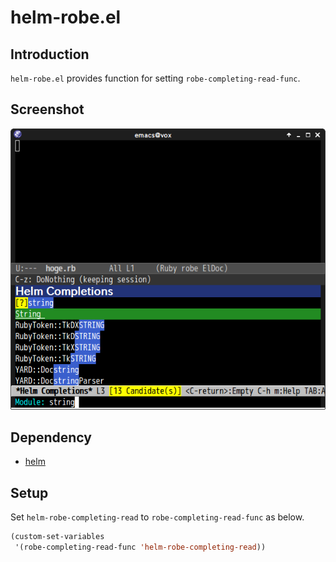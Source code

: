 # helm-robe.el

## Introduction

`helm-robe.el` provides function for setting `robe-completing-read-func`.


## Screenshot

![helm-robe](image/helm-robe1.png)


## Dependency

* [helm](https://github.com/emacs-helm/helm)


## Setup

Set `helm-robe-completing-read` to  `robe-completing-read-func` as below.

```lisp
(custom-set-variables
 '(robe-completing-read-func 'helm-robe-completing-read))
```
